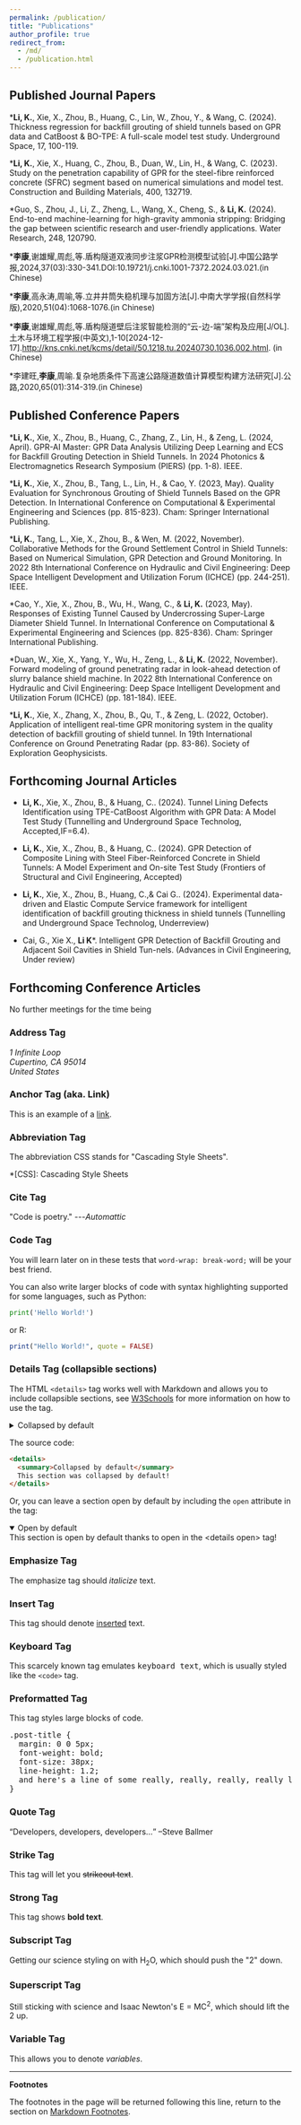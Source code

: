 ```yaml
---
permalink: /publication/
title: "Publications"
author_profile: true
redirect_from: 
  - /md/
  - /publication.html
---
```


## Published Journal Papers
***Li, K.**, Xie, X., Zhou, B., Huang, C., Lin, W., Zhou, Y., & Wang, C. (2024). Thickness regression for backfill grouting of shield tunnels based on GPR data and CatBoost & BO-TPE: A full-scale model test study. Underground Space, 17, 100-119.

***Li, K.**, Xie, X., Huang, C., Zhou, B., Duan, W., Lin, H., & Wang, C. (2023). Study on the penetration capability of GPR for the steel-fibre reinforced concrete (SFRC) segment based on numerical simulations and model test. Construction and Building Materials, 400, 132719.

*Guo, S., Zhou, J., Li, Z., Zheng, L., Wang, X., Cheng, S., & **Li, K.** (2024). End-to-end machine-learning for high-gravity ammonia stripping: Bridging the gap between scientific research and user-friendly applications. Water Research, 248, 120790.

***李康**,谢雄耀,周彪,等.盾构隧道双液同步注浆GPR检测模型试验[J].中国公路学报,2024,37(03):330-341.DOI:10.19721/j.cnki.1001-7372.2024.03.021.(in Chinese)

***李康**,高永涛,周喻,等.立井井筒失稳机理与加固方法[J].中南大学学报(自然科学版),2020,51(04):1068-1076.(in Chinese)

***李康**,谢雄耀,周彪,等.盾构隧道壁后注浆智能检测的“云-边-端”架构及应用[J/OL].土木与环境工程学报(中英文),1-10[2024-12-17].http://kns.cnki.net/kcms/detail/50.1218.tu.20240730.1036.002.html. (in Chinese)

*李建旺,**李康**,周喻.复杂地质条件下高速公路隧道数值计算模型构建方法研究[J].公路,2020,65(01):314-319.(in Chinese)

## Published Conference Papers
***Li, K.**, Xie, X., Zhou, B., Huang, C., Zhang, Z., Lin, H., & Zeng, L. (2024, April). GPR-AI Master: GPR Data Analysis Utilizing Deep Learning and ECS for Backfill Grouting Detection in Shield Tunnels. In 2024 Photonics & Electromagnetics Research Symposium (PIERS) (pp. 1-8). IEEE.

***Li, K.**, Xie, X., Zhou, B., Tang, L., Lin, H., & Cao, Y. (2023, May). Quality Evaluation for Synchronous Grouting of Shield Tunnels Based on the GPR Detection. In International Conference on Computational & Experimental Engineering and Sciences (pp. 815-823). Cham: Springer International Publishing.

***Li, K.**, Tang, L., Xie, X., Zhou, B., & Wen, M. (2022, November). Collaborative Methods for the Ground Settlement Control in Shield Tunnels: Based on Numerical Simulation, GPR Detection and Ground Monitoring. In 2022 8th International Conference on Hydraulic and Civil Engineering: Deep Space Intelligent Development and Utilization Forum (ICHCE) (pp. 244-251). IEEE.

*Cao, Y., Xie, X., Zhou, B., Wu, H., Wang, C., & **Li, K.** (2023, May). Responses of Existing Tunnel Caused by Undercrossing Super-Large Diameter Shield Tunnel. In International Conference on Computational & Experimental Engineering and Sciences (pp. 825-836). Cham: Springer International Publishing.

*Duan, W., Xie, X., Yang, Y., Wu, H., Zeng, L., & **Li, K.** (2022, November). Forward modeling of ground penetrating radar in look-ahead detection of slurry balance shield machine. In 2022 8th International Conference on Hydraulic and Civil Engineering: Deep Space Intelligent Development and Utilization Forum (ICHCE) (pp. 181-184). IEEE.

***Li, K.**, Xie, X., Zhang, X., Zhou, B., Qu, T., & Zeng, L. (2022, October). Application of intelligent real-time GPR monitoring system in the quality detection of backfill grouting of shield tunnel. In 19th International Conference on Ground Penetrating Radar (pp. 83-86). Society of Exploration Geophysicists.

## Forthcoming Journal Articles

* **Li, K.**, Xie, X., Zhou, B., & Huang, C.. (2024). Tunnel Lining Defects Identification using TPE-CatBoost Algorithm with GPR Data: A Model Test Study (Tunnelling and Underground Space Technolog, Accepted,IF=6.4).

* **Li, K.**, Xie, X., Zhou, B., & Huang, C.. (2024). GPR Detection of Composite Lining with Steel Fiber-Reinforced Concrete in Shield Tunnels: A Model Experiment and On-site Test Study (Frontiers of Structural and Civil Engineering, Accepted)

* **Li, K.**, Xie, X., Zhou, B., Huang, C.,& Cai G.. (2024). Experimental data-driven and Elastic Compute Service framework for intelligent identification of backfill grouting thickness in shield tunnels (Tunnelling and Underground Space Technolog, Underreview)
* Cai, G., Xie X., **Li K***. Intelligent GPR Detection of Backfill Grouting and Adjacent Soil Cavities in Shield Tun-nels. (Advances in Civil Engineering, Under review)


## Forthcoming Conference Articles
No further meetings for the time being


### Address Tag

<address>
  1 Infinite Loop<br /> Cupertino, CA 95014<br /> United States
</address>

### Anchor Tag (aka. Link)

This is an example of a [link](http://github.com "Github").

### Abbreviation Tag

The abbreviation CSS stands for "Cascading Style Sheets".

*[CSS]: Cascading Style Sheets

### Cite Tag

"Code is poetry." ---<cite>Automattic</cite>

### Code Tag

You will learn later on in these tests that `word-wrap: break-word;` will be your best friend.

You can also write larger blocks of code with syntax highlighting supported for some languages, such as Python:

```python
print('Hello World!')
```

or R:

```R
print("Hello World!", quote = FALSE)
```

### Details Tag (collapsible sections)

The HTML `<details>` tag works well with Markdown and allows you to include collapsible sections, see [W3Schools](https://www.w3schools.com/tags/tag_details.asp) for more information on how to use the tag.

<details>
  <summary>Collapsed by default</summary>
  This section was collapsed by default!
</details>

The source code:

```HTML
<details>
  <summary>Collapsed by default</summary>
  This section was collapsed by default!
</details>
```

Or, you can leave a section open by default by including the `open` attribute in the tag:

<details open>
  <summary>Open by default</summary>
  This section is open by default thanks to open in the &lt;details open&gt; tag!
</details>


### Emphasize Tag

The emphasize tag should _italicize_ text.

### Insert Tag

This tag should denote <ins>inserted</ins> text.

### Keyboard Tag

This scarcely known tag emulates <kbd>keyboard text</kbd>, which is usually styled like the `<code>` tag.

### Preformatted Tag

This tag styles large blocks of code.

<pre>
.post-title {
  margin: 0 0 5px;
  font-weight: bold;
  font-size: 38px;
  line-height: 1.2;
  and here's a line of some really, really, really, really long text, just to see how the PRE tag handles it and to find out how it overflows;
}
</pre>

### Quote Tag

<q>Developers, developers, developers&#8230;</q> &#8211;Steve Ballmer

### Strike Tag

This tag will let you <strike>strikeout text</strike>.

### Strong Tag

This tag shows **bold text**.

### Subscript Tag

Getting our science styling on with H<sub>2</sub>O, which should push the "2" down.

### Superscript Tag

Still sticking with science and Isaac Newton's E = MC<sup>2</sup>, which should lift the 2 up.

### Variable Tag

This allows you to denote <var>variables</var>.

***
**Footnotes**

The footnotes in the page will be returned following this line, return to the section on <a href="#footnotes">Markdown Footnotes</a>.


